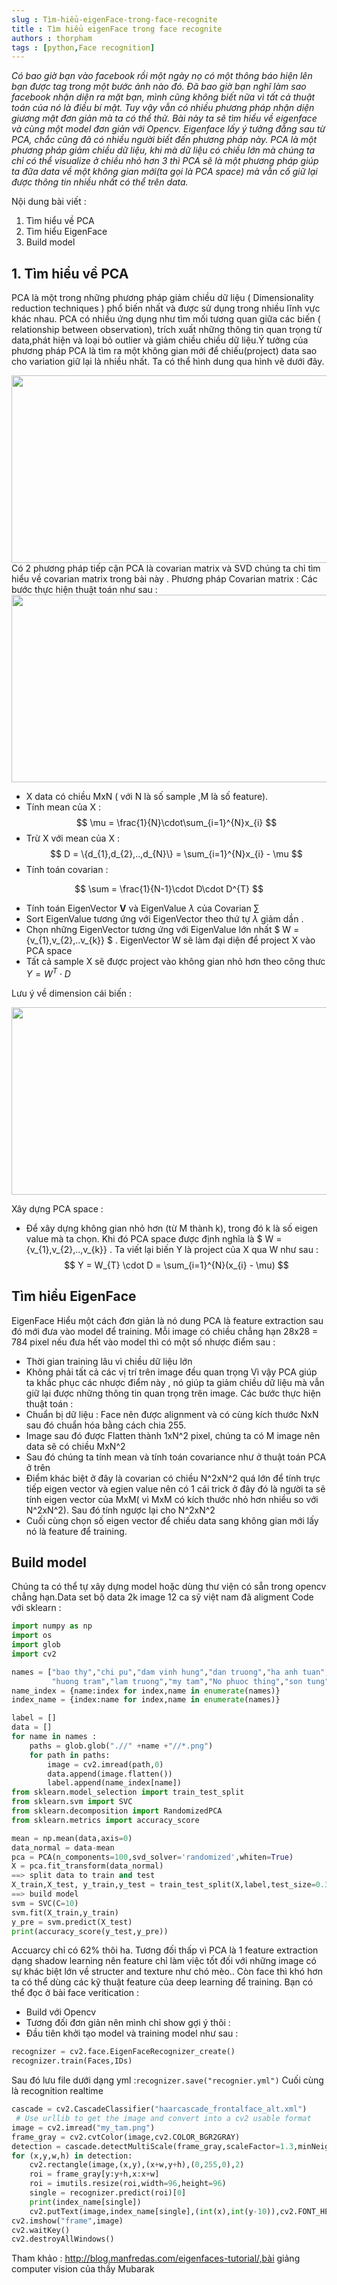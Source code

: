 ```yaml
--- 
slug : Tìm-hiểu-eigenFace-trong-face-recognite
title : Tìm hiểu eigenFace trong face recognite
authors : thorpham
tags : [python,Face recognition]
---
```

*Có bao giờ bạn vào facebook rồi một ngày nọ có một thông báo hiện lên bạn được tag trong một bước ảnh nào đó. Đã bao giờ bạn nghĩ làm sao 
facebook nhận diện ra mặt bạn, mình cũng không biết nữa vì tất cả thuật toán của nó là điều bí mật. Tuy vậy vẫn có nhiều phương pháp nhận 
diện giương mặt đơn giản mà ta có thể thử. Bài này ta sẽ tìm hiểu về eigenface và cùng một model đơn giản với Opencv. Eigenface lấy ý tưởng đằng sau từ PCA, chắc cũng đã có nhiều người biết đến phương pháp này. PCA là một phương pháp giảm chiều dữ liệu, khi mà dữ liệu có chiều lớn mà chúng ta chỉ có thể visualize ở chiều nhỏ hơn 3 thì PCA sẽ là một phương pháp giúp ta đữa data về một không gian mới(ta gọi là PCA space) mà vẫn cố giữ lại được thông tin nhiều nhất có thể trên data.*
<!--truncate-->
Nội dung bài viết : 
1. Tìm hiểu về PCA
2. Tìm hiểu EigenFace
3. Build model

## 1. Tìm hiểu về PCA
PCA là một trong những phương pháp giảm chiều dữ liệu ( Dimensionality reduction techniques ) phổ biến nhất và được sử dụng trong nhiều lĩnh vực khác nhau. PCA có nhiều ứng dụng như tìm mối tương quan giữa các biến ( relationship between observation), trích xuất những thông
tin quan trọng từ data,phát hiện và loại bỏ outlier và giảm chiều chiều dữ liệu.Ý tưởng của phương pháp PCA là tìm ra một không gian mới
để chiếu(project) data sao cho variation giữ lại là nhiều nhất. Ta có thể hình dung qua hình vẽ dưới đây.

<!-- ![pca1](/assets/images/pca1.jpg) -->
<center>
   <img width="600" height="300" src={require('./pca1.jpg').default} />
</center>
Có 2 phương pháp tiếp cận PCA là covarian matrix và SVD chúng ta chỉ tìm hiểu về covarian matrix trong bài này .
Phương pháp Covarian matrix : Các bước thực hiện thuật toán như sau :

 <center>
   <img width="600" height="300" src={require('./pca.jpg').default} />
</center>

* X data có chiều MxN ( với N là số sample ,M là số feature).
* Tính mean của X :
$$
\mu = \frac{1}{N}\cdot\sum_{i=1}^{N}x_{i}
$$
* Trừ X với mean của X :
$$
D = \{d_{1},d_{2},..,d_{N}\} = \sum_{i=1}^{N}x_{i} - \mu
$$
* Tính toán covarian :

 $$
 \sum = \frac{1}{N-1}\cdot D\cdot D^{T}
 $$

* Tính toán EigenVector **V** và EigenValue $\lambda$ của Covarian $\sum$
* Sort EigenValue tương ứng với EigenVector theo thứ tự $\lambda$ giảm dần .
* Chọn những EigenVector tương ứng với EigenValue lớn nhất $ W = \{v_{1},v_{2},..v_{k}\} $ . EigenVector W sẽ làm đại diện để project X vào PCA space
* Tất cả sample X sẽ được project vào không gian nhỏ hơn theo công thưc $Y = W^{T}\cdot D$

Lưu ý về dimension cái biến :

 <center>
   <img width="600" height="300" src={require('./dimension.jpg').default} />
</center>

Xây dựng PCA space :
  * Để xây dựng không gian nhỏ hơn (từ M thành k), trong đó k là số eigen value mà ta chọn. Khi đó PCA space được định nghĩa là 
  $ W = \{v_{1},v_{2},..,v_{k}\} . Ta viết lại biến Y là project của X qua W như sau :
  $$
  Y = W_{T} \cdot D = \sum_{i=1}^{N}(x_{i} - \mu)
  $$
## Tìm hiểu EigenFace 
EigenFace Hiểu một cách đơn giản là nó dung PCA là feature extraction sau đó mới đưa vào model để training. Mỗi image có chiều chẳng hạn 28x28 = 784 pixel nếu đưa hết vào model thì có một số nhược điểm sau :
* Thời gian training lâu vì chiều dữ liệu lớn
* Không phải tất cả các vị trí trên image đều quan trọng
Vì vậy PCA giúp ta khắc phục các nhược điểm này , nó giúp ta giảm chiều dữ liệu mà vẫn giữ lại được những thông tin quan trọng trên image.
Các bước thực hiện thuật toán :
* Chuẩn bị dữ liệu : Face nên được alignment và có cùng kích thước NxN sau đó chuẩn hóa bằng cách chia 255.
* Image sau đó được Flatten thành 1xN^2 pixel, chúng ta có M image nên data sẽ có chiều MxN^2
* Sau đó chúng ta tính mean và tính toán covariance như ở thuật toán PCA ở trên
* Điểm khác biệt ở đây là covarian có chiều N^2xN^2 quá lớn để tính trực tiếp eigen vector và egien value nên có 1 cái trick ở đây đó
là người ta sẽ tính eigen vector của MxM( vì MxM có kích thước nhỏ hơn nhiều so với N^2xN^2). Sau đó tính ngược lại cho N^2xN^2
* Cuối cùng chọn số eigen vector để chiếu data sang không gian mới lấy nó là feature để training.
## Build model
Chúng ta có thể tự xây dựng model hoặc dùng thư viện có sẵn trong opencv chẳng hạn.Data set bộ data 2k image 12 ca sỹ việt nam đã aligment
Code với sklearn :
```py
import numpy as np
import os
import glob
import cv2

names = ["bao thy","chi pu","dam vinh hung","dan truong","ha anh tuan","ho ngoc ha",
         "huong tram","lam truong","my tam","No phuoc thing","son tung","tuan hung"]
name_index = {name:index for index,name in enumerate(names)}
index_name = {index:name for index,name in enumerate(names)}

label = []
data = []
for name in names :
    paths = glob.glob(".//" +name +"//*.png")
    for path in paths:
        image = cv2.imread(path,0)
        data.append(image.flatten())
        label.append(name_index[name])
from sklearn.model_selection import train_test_split
from sklearn.svm import SVC
from sklearn.decomposition import RandomizedPCA
from sklearn.metrics import accuracy_score

mean = np.mean(data,axis=0)
data_normal = data-mean
pca = PCA(n_components=100,svd_solver='randomized',whiten=True)
X = pca.fit_transform(data_normal)
==> split data to train and test
X_train,X_test, y_train,y_test = train_test_split(X,label,test_size=0.3,shuffle=True)
==> build model
svm = SVC(C=10)
svm.fit(X_train,y_train)
y_pre = svm.predict(X_test)
print(accuracy_score(y_test,y_pre))
```
Accuarcy chỉ có 62% thôi ha. Tương đối thấp vì PCA là 1 feature extraction dạng shadow learning nên feature chỉ làm việc tốt đối với
những image có sự khác biệt lớn về structer and texture như chó mèo.. Còn face thì khó hơn ta có thể dùng các kỹ thuật feature của deep learning để training. Bạn có thể đọc ở bài face veritication :
* Build với Opencv
* Tương đối đơn giản nên mình chỉ show gợi ý thôi :
* Đầu tiên khởi tạo model và training model như sau :
```py
recognizer = cv2.face.EigenFaceRecognizer_create()
recognizer.train(Faces,IDs)
```
Sau đó lưu file dưới dạng yml :`recognizer.save("recognier.yml")`
Cuối cùng là recognition realtime
```py
cascade = cv2.CascadeClassifier("haarcascade_frontalface_alt.xml")
 # Use urllib to get the image and convert into a cv2 usable format
image = cv2.imread("my_tam.png")
frame_gray = cv2.cvtColor(image,cv2.COLOR_BGR2GRAY)
detection = cascade.detectMultiScale(frame_gray,scaleFactor=1.3,minNeighbors=5)
for (x,y,w,h) in detection:
    cv2.rectangle(image,(x,y),(x+w,y+h),(0,255,0),2)
    roi = frame_gray[y:y+h,x:x+w]
    roi = imutils.resize(roi,width=96,height=96)
    single = recognizer.predict(roi)[0]
    print(index_name[single])
    cv2.putText(image,index_name[single],(int(x),int(y-10)),cv2.FONT_HERSHEY_COMPLEX_SMALL,2,(0,0,255),2)
cv2.imshow("frame",image)
cv2.waitKey()
cv2.destroyAllWindows()
```
Tham khảo : http://blog.manfredas.com/eigenfaces-tutorial/,bài giảng computer vision của thầy Mubarak 

